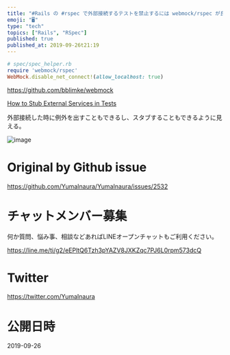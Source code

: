 ```yaml
---
title: "#Rails の #rspec で外部接続するテストを禁止するには webmock/rspec が良さげ？"
emoji: "🖥"
type: "tech"
topics: ["Rails", "RSpec"]
published: true
published_at: 2019-09-26t21:19
---
```


```rb
# spec/spec_helper.rb
require 'webmock/rspec'
WebMock.disable_net_connect!(allow_localhost: true)
```

https://github.com/bblimke/webmock

[How to Stub External Services in Tests](https://thoughtbot.com/blog/how-to-stub-external-services-in-tests#disable-all-remote-connections)

外部接続した時に例外を出すこともできるし、スタブすることもできるように見える。

![image](https://user-images.githubusercontent.com/13635059/65679228-9f5b0b80-e08f-11e9-852a-4bf0f86ff1e0.png)


# Original by Github issue

https://github.com/YumaInaura/YumaInaura/issues/2532








<!-- Update From Qiita API -->

# チャットメンバー募集


何か質問、悩み事、相談などあればLINEオープンチャットもご利用ください。

https://line.me/ti/g2/eEPltQ6Tzh3pYAZV8JXKZqc7PJ6L0rpm573dcQ





# Twitter


https://twitter.com/YumaInaura


<!-- Update From Qiita API -->



# 公開日時

2019-09-26
